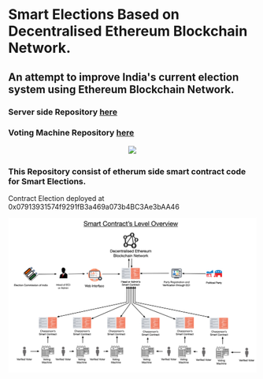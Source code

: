 # Smart Elections Based on Decentralised Ethereum Blockchain Network. 

## An attempt to improve India's current election system using Ethereum Blockchain Network.

### Server side Repository [here](https://github.com/siddharthshah3030/Smart-Elections-Server)
### Voting Machine Repository [here](https://github.com/utkarshchandrakar/smart-elections)

<p align="center">
  <img src="https://github.com/Shritesh99/Smart-Elections_Solidity/blob/master/imgs/Canvas%202.jpg" />
</p>

### This Repository consist of etherum side smart contract code for Smart Elections.
Contract Election deployed at 0x07913931574f9291fB3a469a073b4BC3Ae3bAA46

<p align="center">
  <img src="https://github.com/Shritesh99/Smart-Elections_Solidity/blob/master/imgs/Canvas%204.jpg" />
</p>  
